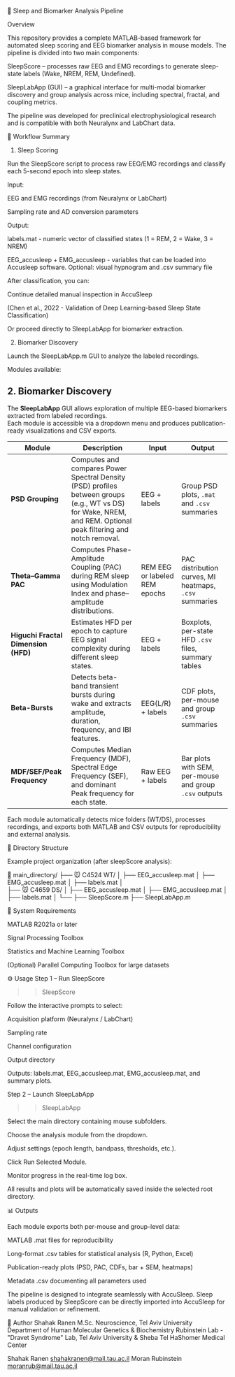 🧠 Sleep and Biomarker Analysis Pipeline


Overview

This repository provides a complete MATLAB-based framework for automated sleep scoring and EEG biomarker analysis in mouse models.
The pipeline is divided into two main components:

SleepScore – processes raw EEG and EMG recordings to generate sleep-state labels (Wake, NREM, REM, Undefined).

SleepLabApp (GUI) – a graphical interface for multi-modal biomarker discovery and group analysis across mice, including spectral, fractal, and coupling metrics.

The pipeline was developed for preclinical electrophysiological research and is compatible with both Neuralynx and LabChart data.


🚀 Workflow Summary
1. Sleep Scoring

Run the SleepScore script to process raw EEG/EMG recordings and classify each 5-second epoch into sleep states.

Input:

EEG and EMG recordings (from Neuralynx or LabChart)

Sampling rate and AD conversion parameters

Output:

labels.mat - numeric vector of classified states (1 = REM, 2 = Wake, 3 = NREM)

EEG_accusleep + EMG_accusleep - variables that can be loaded into Accusleep software.
Optional: visual hypnogram and .csv summary file

After classification, you can:

Continue detailed manual inspection in AccuSleep

(Chen et al., 2022 - Validation of Deep Learning-based Sleep State Classification)

Or proceed directly to SleepLabApp for biomarker extraction.



2. Biomarker Discovery

Launch the SleepLabApp.m GUI to analyze the labeled recordings.

Modules available:

## 2. Biomarker Discovery

The **SleepLabApp** GUI allows exploration of multiple EEG-based biomarkers extracted from labeled recordings.  
Each module is accessible via a dropdown menu and produces publication-ready visualizations and CSV exports.

| Module | Description | Input | Output |
|--------|--------------|--------|---------|
| **PSD Grouping** | Computes and compares Power Spectral Density (PSD) profiles between groups (e.g., WT vs DS) for Wake, NREM, and REM. Optional peak filtering and notch removal. | EEG + labels | Group PSD plots, `.mat` and `.csv` summaries |
| **Theta–Gamma PAC** | Computes Phase-Amplitude Coupling (PAC) during REM sleep using Modulation Index and phase–amplitude distributions. | REM EEG or labeled REM epochs | PAC distribution curves, MI heatmaps, `.csv` summaries |
| **Higuchi Fractal Dimension (HFD)** | Estimates HFD per epoch to capture EEG signal complexity during different sleep states. | EEG + labels | Boxplots, per-state HFD `.csv` files, summary tables |
| **Beta-Bursts** | Detects beta-band transient bursts during wake and extracts amplitude, duration, frequency, and IBI features. | EEG(L/R) + labels | CDF plots, per-mouse and group `.csv` summaries |
| **MDF/SEF/Peak Frequency** | Computes Median Frequency (MDF), Spectral Edge Frequency (SEF), and dominant Peak frequency for each state. | Raw EEG + labels | Bar plots with SEM, per-mouse and group `.csv` outputs |

Each module automatically detects mice folders (WT/DS), processes recordings, and exports both MATLAB and CSV outputs for reproducibility and external analysis.



📂 Directory Structure

Example project organization (after sleepScore analysis):

📁 main_directory/
 ├── 🐭 C4524 WT/
 │    ├── EEG_accusleep.mat
 │    ├── EMG_accusleep.mat
 │    ├── labels.mat
 │   
 ├── 🐭 C4659 DS/
 │    ├── EEG_accusleep.mat
 │    ├── EMG_accusleep.mat
 │    ├── labels.mat
 │    └── 
 ├── SleepScore.m
 ├── SleepLabApp.m
 


🧩 System Requirements

MATLAB R2021a or later

Signal Processing Toolbox

Statistics and Machine Learning Toolbox

(Optional) Parallel Computing Toolbox for large datasets



⚙️ Usage
Step 1 – Run SleepScore
>> SleepScore

Follow the interactive prompts to select:

Acquisition platform (Neuralynx / LabChart)

Sampling rate

Channel configuration

Output directory

Outputs:
labels.mat, EEG_accusleep.mat, EMG_accusleep.mat, and summary plots.

Step 2 – Launch SleepLabApp
>> SleepLabApp

Select the main directory containing mouse subfolders.

Choose the analysis module from the dropdown.

Adjust settings (epoch length, bandpass, thresholds, etc.).

Click Run Selected Module.

Monitor progress in the real-time log box.

All results and plots will be automatically saved inside the selected root directory.


📊 Outputs

Each module exports both per-mouse and group-level data:

MATLAB .mat files for reproducibility

Long-format .csv tables for statistical analysis (R, Python, Excel)

Publication-ready plots (PSD, PAC, CDFs, bar + SEM, heatmaps)

Metadata .csv documenting all parameters used


The pipeline is designed to integrate seamlessly with AccuSleep.
Sleep labels produced by SleepScore can be directly imported into AccuSleep for manual validation or refinement.




👤 Author
Shahak Ranen
M.Sc. Neuroscience, Tel Aviv University
Department of Human Molecular Genetics & Biochemistry
Rubinstein Lab - "Dravet Syndrome" Lab, Tel Aviv University & Sheba Tel HaShomer Medical Center

Shahak Ranen <shahakranen@mail.tau.ac.il>
Moran Rubinstein <moranrub@mail.tau.ac.il>



